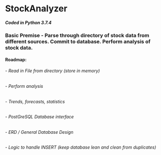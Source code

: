# StockAnalyzer
##### Coded in Python 3.7.4

### Basic Premise - Parse through directory of stock data from different sources. Commit to database. Perform analysis of stock data.

#### Roadmap:

######      - Read in File from directory (store in  memory)
######      - Perform analysis
######          - Trends, forecasts, statistics
######      - PostGreSQL Database interface
######          - ERD / General Database Design
######          - Logic to handle INSERT (keep database lean and clean from duplicates)
